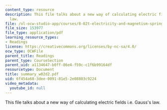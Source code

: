 ```yaml
---
content_type: resource
description: This file talks about a new way of calculating electric fields i.e. Gauss's
  law.
file: /ol-ocw-studio-app/courses/8-02t-electricity-and-magnetism-spring-2005/6f454a683dee009181e52e08803c9224_summary_w02d2.pdf
file_size: 153977
file_type: application/pdf
learning_resource_types:
- Readings
license: https://creativecommons.org/licenses/by-nc-sa/4.0/
ocw_type: OCWFile
parent_title: Readings
parent_type: CourseSection
parent_uid: a1134647-b0ff-86e4-f59c-c1f6b99164df
resourcetype: Document
title: summary_w02d2.pdf
uid: 6f454a68-3dee-0091-81e5-2e08803c9224
video_metadata:
  youtube_id: null
---
```

This file talks about a new way of calculating electric fields i.e. Gauss's law.